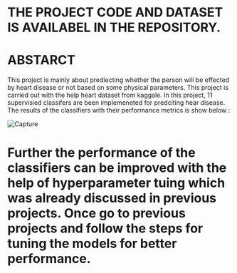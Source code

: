 # THE PROJECT CODE AND DATASET IS AVAILABEL IN THE REPOSITORY.
# ABSTARCT
This project is mainly about prediecting whether the person will be effected by heart disease or not based on some physical parameters.
This project is carried out with the help heart dataset from kaggale. In this project, 11 supervisied classifers are been implemeneted for predciting hear disease. The results of the classifiers with their performance metrics is show below :

![Capture](https://user-images.githubusercontent.com/92075957/176217002-c099668f-f12c-48fa-ab2c-6ecf767c621e.PNG)

# Further the performance of the classifiers can be improved with the help of hyperparameter tuing which was already discussed in previous projects. Once go to previous projects and follow the steps for tuning the models for better performance.
